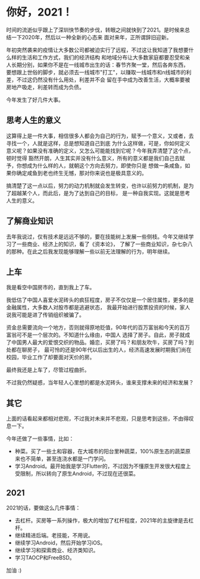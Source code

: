 # 你好，2021！

时间的流逝似乎跟上了深圳快节奏的步伐，转眼之间就快到了2021。是时候来总结一下2020年，然后以一种全新的心态来
面对来年，正所谓辞旧迎新。

年初突然袭来的疫情让大多数公司都被迫实行了远程，不过这让我知道了我想要什么样的生活和工作方式，我们的经济结构
和地域分布让大多数家庭都要忍受和亲人长期分别，如果你不是在一线城市出生的话：春节齐聚一堂，然后各奔东西，
要想跟上世俗的脚步，就必须去一线城市"打工"，以赚取一线城市和n线城市的利差，不过这仍然没有什么用处，利差并不会
留在手中成为改善生活，大概率要被房地产吸走，利差转而成为负债。

今年发生了好几件大事。

## 思考人生的意义

这算得上是一件大事，相信很多人都会为自己的行为，赋予一个意义，又或者，去寻找一个，人就是这样，总是想知道自己到底
为什么这样做，可是，你如何定义意义呢？如果没有准确的定义，又怎么可能能找到它呢？今年我弄清楚了这个点，顿时觉得
豁然开朗，人生其实并没有什么意义，所有的意义都是我们自己去赋予，你想成为什么样的人，就朝这个方向去努力，即使你只是
想做一条咸鱼，如果你确定咸鱼到老也终生无憾，那对你来说也是极具意义的。

搞清楚了这一点以后，努力的动力机制就会发生转变，也许以前努力的机制，是为了超越某个人，而此后，是为了达到自己的目标，
是一种自我实现。这就是思考人生的意义。

## 了解商业知识

去年我说过，仅有技术是远远不够的，要在技能树上发展一些侧枝。今年又继续学习了一些商业、经济上的知识，看了《资本论》，
了解了一些商业知识，杂七杂八的那种。在此之后我发现能够理解一些以前无法理解的行为，明年继续。

## 上车

我是看空中国房市的，直到我上了车。

我低估了中国人喜爱水泥砖头的疯狂程度，房子不仅仅是一个居住属性，更多的是金融属性，大多数人对股市都是逃避状态，
我最开始进行股票投资的时候，家人说我可能是进了传销组织被骗了。

资金总需要流向一个地方，否则就得原地贬值，90年代的百万富翁和今天的百万富翁可不是一个层次的。不知道什么缘由，中国人
选择了房子。自此，房子就成了中国男人最大的爱恨交织的物品。婚恋，买房了吗？和朋友吹牛，买房了吗？到处都在聊房子，
最可怜的还是90年代以后出生的人，经济高速发展时期我们尚在校园，毕业工作了却要面对天价的房。

最终我还是上车了，尽管过程曲折。

不过我仍然疑惑，当年轻人心里想的都是水泥砖头，谁来支撑未来的经济和发展？

## 其它

上面的话看起来都相对悲观，不过我对未来并不悲观，只是思考到这些，不由得叹息一下。

今年还做了一些事情，比如：

- 种菜。买了一些土和容器，在大城市的阳台里种蔬菜，100%原生态的蔬菜原来也不简单，甚至连浇水都是一门学问。
- 学习Android。最开始我是学习Flutter的，不过因为不懂原生开发很大程度上受限制，所以转向了原生Android，不过现在还很菜。

## 2021

2021的话，要做这么几件事情：

- 去杠杆。买房等一系列操作，极大的增加了杠杆程度，2021年的主旋律是去杠杆。
- 继续精进后端。老技能，不用说。
- 继续学习Android，然后开始学习iOS。
- 继续学习和探索商业、经济类知识。
- 学习TAOCP和FreeBSD。

加油 :)
